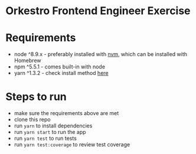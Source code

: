 # Orkestro Frontend Engineer Exercise

# Requirements

- node ^8.9.x - preferably installed with [nvm](https://github.com/creationix/nvm), which can be installed with Homebrew
- npm ^5.5.1 - comes built-in with node
- yarn ^1.3.2 - check install method [here](https://yarnpkg.com/en/docs/install#mac-stable)

# Steps to run

- make sure the requirements above are met
- clone this repo
- run `yarn` to install dependencies
- run `yarn start` to run the app
- run `yarn test` to run tests
- run `yarn test:coverage` to review test coverage
